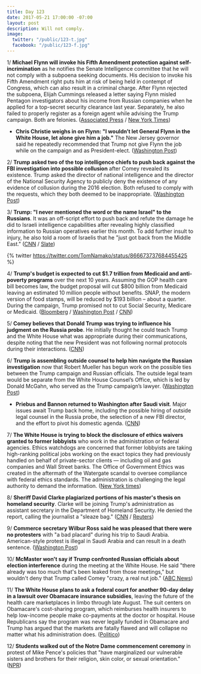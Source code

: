 ```yaml
---
title: Day 123
date: 2017-05-21 17:00:00 -07:00
layout: post
description: Will not comply.
image:
  twitter: "/public/123-t.jpg"
  facebook: "/public/123-f.jpg"
---
```


1/ **Michael Flynn will invoke his Fifth Amendment protection against self-incrimination** as he notifies the Senate Intelligence committee that he will not comply with a subpoena seeking documents. His decision to invoke his Fifth Amendment right puts him at risk of being held in contempt of Congress, which can also result in a criminal charge. After Flynn rejected the subpoena, Elijah Cummings released a letter saying Flynn misled Pentagon investigators about his income from Russian companies when he applied for a top-secret security clearance last year. Separately, he also failed to properly register as a foreign agent while advising the Trump campaign. Both are felonies. ([Associated Press](https://apnews.com/aa3818ca3c844d46ad32bef19511ac73) / [New York Times](https://www.nytimes.com/2017/05/22/us/politics/michael-flynn-fifth-amendment-russia-senate.html))

* **Chris Christie weighs in on Flynn: "I wouldn’t let General Flynn in the White House, let alone give him a job."** The New Jersey governor said he repeatedly recommended that Trump not give Flynn the job while on the campaign and as President-elect. ([Washington Post](https://www.washingtonpost.com/news/post-politics/wp/2017/05/22/chris-christie-i-wouldnt-let-general-flynn-in-the-white-house-let-alone-give-him-a-job/))

2/ **Trump asked two of the top intelligence chiefs to push back against the FBI investigation into possible collusion** after Comey revealed its existence. Trump asked the director of national intelligence and the director of the National Security Agency to publicly deny the existence of any evidence of collusion during the 2016 election. Both refused to comply with the requests, which they both deemed to be inappropriate. ([Washington Post](https://www.washingtonpost.com/world/national-security/trump-asked-intelligence-chiefs-to-push-back-against-fbi-collusion-probe-after-comey-revealed-its-existence/2017/05/22/394933bc-3f10-11e7-9869-bac8b446820a_story.html))

3/ **Trump: "I never mentioned the word or the name Israel" to the Russians**. It was an off-script effort to push back and refute the damage he did to Israeli intelligence capabilities after revealing highly classified information to Russian operatives earlier this month. To add further insult to injury, he also told a room of Israelis that he "just got back from the Middle East." ([CNN](http://www.cnn.com/2017/05/22/politics/trump-israel-russia-intelligence/) / [Slate](http://www.slate.com/blogs/the_slatest/2017/05/22/trump_to_israelis_we_just_got_back_from_the_middle_east.html))

{% twitter https://twitter.com/TomNamako/status/866673737684455425 %}

4/ **Trump's budget is expected to cut $1.7 trillion from Medicaid and anti-poverty programs** over the next 10 years. Assuming the GOP health care bill becomes law, the budget proposal will cut $800 billion from Medicaid leaving an estimated 10 million people without benefits. SNAP, the modern version of food stamps, will be reduced by $193 billion – about a quarter. During the campaign, Trump promised not to cut Social Security, Medicare or Medicaid. ([Bloomberg](https://www.bloomberg.com/politics/articles/2017-05-22/trump-to-propose-deep-cuts-to-anti-poverty-programs-and-medicaid) / [Washington Post](https://www.washingtonpost.com/business/economy/trump-to-propose-big-cuts-to-safety-net-in-new-budget-this-week/2017/05/21/62c01f44-3e34-11e7-adba-394ee67a7582_story.html) / [CNN](http://www.cnn.com/2017/05/22/politics/medicaid-budget-cuts/index.html))

5/ **Comey believes that Donald Trump was trying to influence his judgment on the Russia probe**. He initially thought he could teach Trump and the White House what was appropriate during their communications, despite noting that the new President was not following normal protocols during their interactions. ([CNN](http://www.cnn.com/2017/05/19/politics/james-comey-trump-influence/))

6/ **Trump is assembling outside counsel to help him navigate the Russian investigation** now that Robert Mueller has begun work on the possible ties between the Trump campaign and Russian officials. The outside legal team would be separate from the White House Counsel’s Office, which is led by Donald McGahn, who served as the Trump campaign’s lawyer. ([Washington Post](https://www.washingtonpost.com/politics/trump-close-to-choosing-outside-counsel-for-russia-investigation/2017/05/22/8709f62e-3f22-11e7-9869-bac8b446820a_story.html))

* **Priebus and Bannon returned to Washington after Saudi visit**. Major issues await Trump back home, including the possible hiring of outside legal counsel in the Russia probe, the selection of a new FBI director, and the effort to pivot his domestic agenda. ([CNN](http://www.cnn.com/2017/05/21/politics/reince-priebus-white-house/))

7/ **The White House is trying to block the disclosure of ethics waivers granted to former lobbyists** who work in the administration or federal agencies. Ethics watchdogs are concerned that former lobbyists are taking high-ranking political jobs working on the exact topics they had previously handled on behalf of private-sector clients — including oil and gas companies and Wall Street banks. The Office of Government Ethics was created in the aftermath of the Watergate scandal to oversee compliance with federal ethics standards. The administration is challenging the legal authority to demand the information. ([New York times](https://www.nytimes.com/2017/05/22/us/politics/trump-white-house-government-ethics-lobbyists.html))

8/ **Sheriff David Clarke plagiarized portions of his master's thesis on homeland security**. Clarke will be joining Trump's administration as assistant secretary in the Department of Homeland Security. He denied the report, calling the journalist a "sleaze bag." ([CNN](http://www.cnn.com/interactive/2017/05/politics/sheriff-clarke-plagiarism/) / [Reuters](http://www.reuters.com/article/us-usa-homelandsecurity-sheriff-idUSKBN18H131))

9/ **Commerce secretary Wilbur Ross said he was pleased that there were no protesters** with "a bad placard" during his trip to Saudi Arabia. American-style protest is illegal in Saudi Arabia and can result in a death sentence. ([Washington Post](https://www.washingtonpost.com/news/politics/wp/2017/05/22/the-commerce-secretary-praises-the-lack-of-protest-in-a-country-where-its-punishable-by-death/))

10/ **McMaster won't say if Trump confronted Russian officials about election interference** during the meeting at the White House. He said "there already was too much that's been leaked from those meetings," but wouldn't deny that Trump called Comey "crazy, a real nut job." ([ABC News](http://abcnews.go.com/Politics/mcmaster-president-trump-confronted-russian-officials-election-interference/story?id=47534495))

11/ **The White House plans to ask a federal court for another 90-day delay in a lawsuit over Obamacare insurance subsidies**, leaving the future of the health care marketplaces in limbo through late August. The suit centers on Obamacare's cost-sharing program, which reimburses health insurers to help low-income people make co-payments at the doctor or hospital. House Republicans say the program was never legally funded in Obamacare and Trump has argued that the markets are fatally flawed and will collapse no matter what his administration does. ([Politico](http://www.politico.com/story/2017/05/22/white-house-to-seek-90-day-delay-in-obamacare-subsidy-suit-238674))

12/ **Students walked out of the Notre Dame commencement ceremony** in protest of Mike Pence's policies that "have marginalized our vulnerable sisters and brothers for their religion, skin color, or sexual orientation." ([NPR](http://www.npr.org/sections/thetwo-way/2017/05/21/529415058/protesting-students-walk-out-on-pences-address-at-notre-dame))
